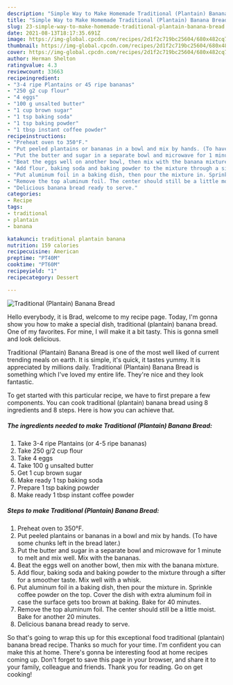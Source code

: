 ```yaml
---
description: "Simple Way to Make Homemade Traditional (Plantain) Banana Bread"
title: "Simple Way to Make Homemade Traditional (Plantain) Banana Bread"
slug: 23-simple-way-to-make-homemade-traditional-plantain-banana-bread
date: 2021-08-13T18:17:35.691Z
image: https://img-global.cpcdn.com/recipes/2d1f2c719bc25604/680x482cq70/traditional-plantain-banana-bread-recipe-main-photo.jpg
thumbnail: https://img-global.cpcdn.com/recipes/2d1f2c719bc25604/680x482cq70/traditional-plantain-banana-bread-recipe-main-photo.jpg
cover: https://img-global.cpcdn.com/recipes/2d1f2c719bc25604/680x482cq70/traditional-plantain-banana-bread-recipe-main-photo.jpg
author: Herman Shelton
ratingvalue: 4.3
reviewcount: 33663
recipeingredient:
- "3-4 ripe Plantains or 45 ripe bananas"
- "250 g2 cup flour"
- "4 eggs"
- "100 g unsalted butter"
- "1 cup brown sugar"
- "1 tsp baking soda"
- "1 tsp baking powder"
- "1 tbsp instant coffee powder"
recipeinstructions:
- "Preheat oven to 350°F."
- "Put peeled plantains or bananas in a bowl and mix by hands. (To have some chunks left in the bread later.)"
- "Put the butter and sugar in a separate bowl and microwave for 1 minute to melt and mix well. Mix with the bananas."
- "Beat the eggs well on another bowl, then mix with the banana mixture."
- "Add flour, baking soda and baking powder to the mixture through a sifter for a smoother taste. Mix well with a whisk."
- "Put aluminum foil in a baking dish, then pour the mixture in. Sprinkle coffee powder on the top. Cover the dish with extra aluminum foil in case the surface gets too brown at baking. Bake for 40 minutes."
- "Remove the top aluminum foil. The center should still be a little moist. Bake for another 20 minutes."
- "Delicious banana bread ready to serve."
categories:
- Recipe
tags:
- traditional
- plantain
- banana

katakunci: traditional plantain banana 
nutrition: 159 calories
recipecuisine: American
preptime: "PT40M"
cooktime: "PT60M"
recipeyield: "1"
recipecategory: Dessert

---
```



![Traditional (Plantain) Banana Bread](https://img-global.cpcdn.com/recipes/2d1f2c719bc25604/680x482cq70/traditional-plantain-banana-bread-recipe-main-photo.jpg)

Hello everybody, it is Brad, welcome to my recipe page. Today, I'm gonna show you how to make a special dish, traditional (plantain) banana bread. One of my favorites. For mine, I will make it a bit tasty. This is gonna smell and look delicious.



Traditional (Plantain) Banana Bread is one of the most well liked of current trending meals on earth. It is simple, it's quick, it tastes yummy. It is appreciated by millions daily. Traditional (Plantain) Banana Bread is something which I've loved my entire life. They're nice and they look fantastic.


To get started with this particular recipe, we have to first prepare a few components. You can cook traditional (plantain) banana bread using 8 ingredients and 8 steps. Here is how you can achieve that.

<!--inarticleads1-->

##### The ingredients needed to make Traditional (Plantain) Banana Bread:

1. Take 3-4 ripe Plantains (or 4-5 ripe bananas)
1. Take 250 g/2 cup flour
1. Take 4 eggs
1. Take 100 g unsalted butter
1. Get 1 cup brown sugar
1. Make ready 1 tsp baking soda
1. Prepare 1 tsp baking powder
1. Make ready 1 tbsp instant coffee powder




<!--inarticleads2-->

##### Steps to make Traditional (Plantain) Banana Bread:

1. Preheat oven to 350°F.
1. Put peeled plantains or bananas in a bowl and mix by hands. (To have some chunks left in the bread later.)
1. Put the butter and sugar in a separate bowl and microwave for 1 minute to melt and mix well. Mix with the bananas.
1. Beat the eggs well on another bowl, then mix with the banana mixture.
1. Add flour, baking soda and baking powder to the mixture through a sifter for a smoother taste. Mix well with a whisk.
1. Put aluminum foil in a baking dish, then pour the mixture in. Sprinkle coffee powder on the top. Cover the dish with extra aluminum foil in case the surface gets too brown at baking. Bake for 40 minutes.
1. Remove the top aluminum foil. The center should still be a little moist. Bake for another 20 minutes.
1. Delicious banana bread ready to serve.




So that's going to wrap this up for this exceptional food traditional (plantain) banana bread recipe. Thanks so much for your time. I'm confident you can make this at home. There's gonna be interesting food at home recipes coming up. Don't forget to save this page in your browser, and share it to your family, colleague and friends. Thank you for reading. Go on get cooking!
